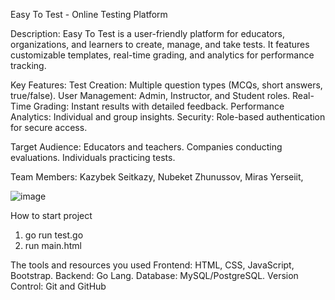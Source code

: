 Easy To Test - Online Testing Platform

Description:
Easy To Test is a user-friendly platform for educators, organizations, and learners to create, manage, and take tests. It features customizable templates, real-time grading, and analytics for performance tracking.

Key Features:
Test Creation: Multiple question types (MCQs, short answers, true/false).
User Management: Admin, Instructor, and Student roles.
Real-Time Grading: Instant results with detailed feedback.
Performance Analytics: Individual and group insights.
Security: Role-based authentication for secure access.

Target Audience:
Educators and teachers.
Companies conducting evaluations.
Individuals practicing tests.

Team Members:
Kazybek Seitkazy,
Nubeket Zhunussov,
Miras Yerseiit,

![image](https://github.com/user-attachments/assets/32a15cc0-b399-47ef-94cf-b6b6c4a923ee)

How to start project
1. go run test.go
2. run main.html

The tools and resources you used
Frontend: HTML, CSS, JavaScript, Bootstrap.
Backend: Go Lang.
Database: MySQL/PostgreSQL.
Version Control: Git and GitHub
